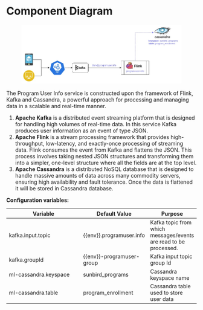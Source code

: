 # Component Diagram

<figure><img src="../../../../../.gitbook/assets/image.png" alt=""><figcaption></figcaption></figure>

The Program User Info service is constructed upon the framework of Flink, Kafka and Cassandra, a powerful approach for processing and managing data in a scalable and real-time manner.

1. **Apache Kafka** is a distributed event streaming platform that is designed for handling high volumes of real-time data. In this service Kafka produces user information as an event of type JSON.
2. **Apache Flink** is a stream processing framework that provides high-throughput, low-latency, and exactly-once processing of streaming data. Flink consumes the event from Kafka and flattens the JSON. This process involves taking nested JSON structures and transforming them into a simpler, one-level structure where all the fields are at the top level.
3. **Apache Cassandra** is a distributed NoSQL database that is designed to handle massive amounts of data across many commodity servers, ensuring high availability and fault tolerance. Once the data is flattened it will be stored in Cassandra database.

**Configuration variables:**

<table><thead><tr><th width="246">Variable</th><th>Default Value</th><th>Purpose</th></tr></thead><tbody><tr><td>kafka.input.topic</td><td>{{env}}.programuser.info</td><td>Kafka topic from which messages/events are read to be processed.</td></tr><tr><td>kafka.groupId</td><td>{{env}}-programuser-group</td><td>Kafka input topic group Id</td></tr><tr><td>ml-cassandra.keyspace</td><td>sunbird_programs</td><td>Cassandra keyspace name</td></tr><tr><td>ml-cassandra.table</td><td>program_enrollment</td><td>Cassandra table used to store user data</td></tr></tbody></table>
